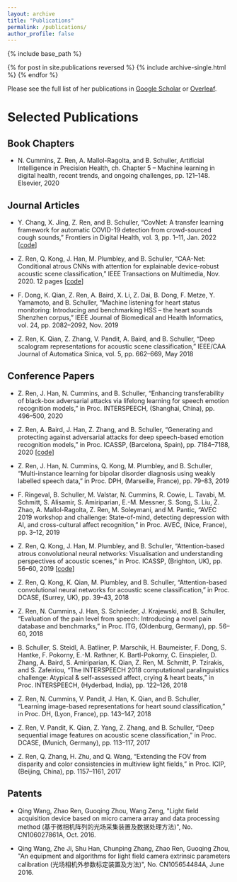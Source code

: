 ```yaml
---
layout: archive
title: "Publications"
permalink: /publications/
author_profile: false
---
```

{% include base_path %}

{% for post in site.publications reversed %}
  {% include archive-single.html %}
{% endfor %}

Please see the full list of her publications in <a href="https://scholar.google.com/citations?user=Klrd5CQAAAAJ&hl=en&oi=ao" target="_blank">Google Scholar</a> or <a href="https://www.overleaf.com/read/ntwkbkrzrgxx" target="_blank">Overleaf</a>.

# Selected Publications
## Book Chapters
* N. Cummins, Z. Ren, A. Mallol-Ragolta, and B. Schuller, Artificial Intelligence in Precision Health, ch. Chapter 5 – Machine learning in digital health, recent trends, and ongoing challenges, pp. 121–148. Elsevier, 2020

## Journal Articles
* Y. Chang, X. Jing, Z. Ren, and B. Schuller, “CovNet: A transfer learning framework for automatic COVID-19 detection from crowd-sourced cough sounds,” Frontiers in Digital Health, vol. 3, pp. 1–11, Jan. 2022 [<a href="https://github.com/ychang74/CovNet" target="_blank">code</a>]

* Z. Ren, Q. Kong, J. Han, M. Plumbley, and B. Schuller, “CAA-Net: Conditional atrous CNNs with attention for explainable device-robust acoustic scene classification,” IEEE Transactions on Multimedia, Nov. 2020. 12 pages [<a href="https://github.com/EIHW/CAANet_DCASE_ASC" target="_blank">code</a>]

* F. Dong, K. Qian, Z. Ren, A. Baird, X. Li, Z. Dai, B. Dong, F. Metze, Y. Yamamoto, and B. Schuller, “Machine listening for heart status monitoring: Introducing and benchmarking HSS – the heart sounds Shenzhen corpus,” IEEE Journal of Biomedical and Health Informatics, vol. 24, pp. 2082–2092, Nov. 2019

* Z. Ren, K. Qian, Z. Zhang, V. Pandit, A. Baird, and B. Schuller, “Deep scalogram representations for acoustic scene classification,” IEEE/CAA Journal of Automatica Sinica, vol. 5, pp. 662–669, May 2018

## Conference Papers
* Z. Ren, J. Han, N. Cummins, and B. Schuller, “Enhancing transferability of black-box adversarial attacks via lifelong learning for speech emotion recognition models,” in Proc. INTERSPEECH, (Shanghai, China), pp. 496–500, 2020

* Z. Ren, A. Baird, J. Han, Z. Zhang, and B. Schuller, “Generating and protecting against adversarial attacks for deep speech-based emotion recognition models,” in Proc. ICASSP, (Barcelona, Spain), pp. 7184–7188, 2020 [<a href="https://github.com/EIHW/Adversarial_Attacks_for_SER" target="_blank">code</a>]

* Z. Ren, J. Han, N. Cummins, Q. Kong, M. Plumbley, and B. Schuller, “Multi-instance learning for bipolar disorder diagnosis using weakly labelled speech data,” in Proc. DPH, (Marseille, France), pp. 79–83, 2019

* F. Ringeval, B. Schuller, M. Valstar, N. Cummins, R. Cowie, L. Tavabi, M. Schmitt, S. Alisamir, S. Amiriparian, E.-M. Messner, S. Song, S. Liu, Z. Zhao, A. Mallol-Ragolta, Z. Ren, M. Soleymani, and M. Pantic, “AVEC 2019 workshop and challenge: State-of-mind, detecting depression with AI, and cross-cultural affect recognition,” in Proc. AVEC, (Nice, France), pp. 3–12, 2019

* Z. Ren, Q. Kong, J. Han, M. Plumbley, and B. Schuller, “Attention-based atrous convolutional neural networks: Visualisation and understanding perspectives of acoustic scenes,” in Proc. ICASSP, (Brighton, UK), pp. 56–60, 2019 [<a href="https://github.com/EIHW/Attention-based_Atrous_CNN" target="_blank">code</a>]

* Z. Ren, Q. Kong, K. Qian, M. Plumbley, and B. Schuller, “Attention-based convolutional neural networks for acoustic scene classification,” in Proc. DCASE, (Surrey, UK), pp. 39–43, 2018

* Z. Ren, N. Cummins, J. Han, S. Schnieder, J. Krajewski, and B. Schuller, “Evaluation of the pain level from speech: Introducing a novel pain database and benchmarks,” in Proc. ITG, (Oldenburg, Germany), pp. 56–60, 2018

* B. Schuller, S. Steidl, A. Batliner, P. Marschik, H. Baumeister, F. Dong, S. Hantke, F. Pokorny, E.-M. Rathner, K. Bartl-Pokorny, C. Einspieler, D. Zhang, A. Baird, S. Amiriparian, K. Qian, Z. Ren, M. Schmitt, P. Tzirakis, and S. Zafeiriou, “The INTERSPEECH 2018 computational paralinguistics challenge: Atypical & self-assessed affect, crying & heart beats,” in Proc. INTERSPEECH, (Hyderbad, India), pp. 122–126, 2018

* Z. Ren, N. Cummins, V. Pandit, J. Han, K. Qian, and B. Schuller, “Learning image-based representations for heart sound classification,” in Proc. DH, (Lyon, France), pp. 143–147, 2018

* Z. Ren, V. Pandit, K. Qian, Z. Yang, Z. Zhang, and B. Schuller, “Deep sequential image features on acoustic scene classification,” in Proc. DCASE, (Munich, Germany), pp. 113–117, 2017

* Z. Ren, Q. Zhang, H. Zhu, and Q. Wang, “Extending the FOV from disparity and color consistencies in multiview light fields,” in Proc. ICIP, (Beijing, China), pp. 1157–1161, 2017

## Patents
* Qing Wang, Zhao Ren, Guoqing Zhou, Wang Zeng, "Light field acquisition device based on micro camera array and data processing method (基于微相机阵列的光场采集装置及数据处理方法)", No. CN106027861A, Oct. 2016.

* Qing Wang, Zhe Ji, Shu Han, Chunping Zhang, Zhao Ren, Guoqing Zhou, "An equipment and algorithms for light field camera extrinsic parameters calibration (光场相机外参数标定装置及方法)", No. CN105654484A, June 2016.


